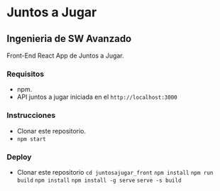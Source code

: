 # Juntos a Jugar
## Ingenieria de SW Avanzado

Front-End React App de Juntos a Jugar.

### Requisitos

- npm.
- API juntos a jugar iniciada en el `http://localhost:3000`

### Instrucciones

- Clonar este repositorio.
- `npm start`

### Deploy
- Clonar este repositorio
`cd juntosajugar_front`
`npm install`
`npm run build`
`npm install`
`npm install -g serve`
`serve -s build`
